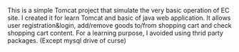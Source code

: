 This is a simple Tomcat project that simulate the very basic operation of EC site.
I created it for learn Tomcat and basic of java web application.
It allows user registration&login, add/remove goods to/from shopping cart and check shopping cart content.
For a learning purpose, I avoided using thrid party packages. (Except mysql drive of curse)
